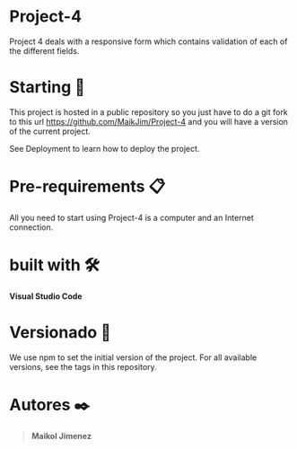 # Project-4
Project 4 deals with a responsive form which contains validation of each of the different fields.

# Starting 🚀
This project is hosted in a public repository so you just have to do a git fork to this url https://github.com/MaikJim/Project-4 and you will have a version of the current project.

See Deployment to learn how to deploy the project.

# Pre-requirements 📋
All you need to start using Project-4 is a computer and an Internet connection.

# built with 🛠️
**Visual Studio Code** 

# Versionado 📌
We use npm to set the initial version of the project. For all available versions, see the tags in this repository.

# Autores ✒️
> **Maikol Jimenez**
